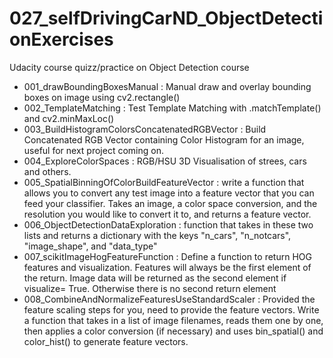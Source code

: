 # 027_selfDrivingCarND_ObjectDetectionExercises
Udacity course quizz/practice on Object Detection course

- 001_drawBoundingBoxesManual : Manual draw and overlay bounding boxes on image using cv2.rectangle()
- 002_TemplateMatching : Test Template Matching with .matchTemplate() and cv2.minMaxLoc()
- 003_BuildHistogramColorsConcatenatedRGBVector : Build Concatenated RGB Vector containing Color Histogram for an image, useful for next project coming on.
- 004_ExploreColorSpaces : RGB/HSU 3D Visualisation of strees, cars and others.
- 005_SpatialBinningOfColorBuildFeatureVector : write a function that allows you to convert any test image into a feature vector that you can feed your classifier. Takes an image, a color space conversion, and the resolution you would like to convert it to, and returns a feature vector.
- 006_ObjectDetectionDataExploration : function that takes in these two lists and returns a dictionary with the keys "n_cars", "n_notcars", "image_shape", and "data_type"
- 007_scikitImageHogFeatureFunction : Define a function to return HOG features and visualization. Features will always be the first element of the return. Image data will be returned as the second element if visualize= True. Otherwise there is no second return element
- 008_CombineAndNormalizeFeaturesUseStandardScaler : Provided the feature scaling steps for you, need to provide the feature vectors. Write a function that takes in a list of image filenames, reads them one by one, then applies a color conversion (if necessary) and uses bin_spatial() and color_hist() to generate feature vectors.
